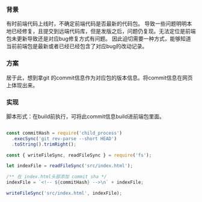 ### 背景

有时前端代码上线时，不确定前端代码是否最新的代码包。
导致一些问题明明本地已经修复，且提交到远端代码库，但是发版之后，问题仍复现。无法定位是前端包未更新导致还是对应bug修复方式有问题。
因此迫切需要一种方式，能够知道当前前端包是最新或者已经已经包含了对应bug的改动记录。

### 方案

居于此，想到拿git 的commit信息作为对应包的版本信息。将commit信息在网页上体现出来。

### 实现

脚本形式：在build前执行，可将此commit信息build进前端包里面。


```js

const commitHash = require('child_process')
  .execSync('git rev-parse --short HEAD')
  .toString().trimRight();

const { writeFileSync, readFileSync } = require('fs');

let indexFile = readFileSync('src/index.html');

/** 在 index.html头部添加 commit sha */
indexFile = `<!-- ${commitHash} -->\n` + indexFile;

writeFileSync('src/index.html', indexFile);

```
